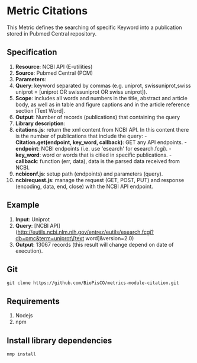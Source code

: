 # Metric Citations

This Metric defines the searching of specific Keyword into a publication stored in Pubmed Central repository.

## Specification

1. **Resource**: NCBI API (E-utilities)
2. **Source**:  Pubmed Central (PCM)
3. **Parameters**:
  1. **Query**: keyword separated by commas (e.g. uniprot, swissuniprot,swiss uniprot = [uniprot OR swissuniprot OR swiss uniprot]).
  2. **Scope**: includes all words and numbers in the title, abstract and article body, as well as in table and figure captions and in the article reference section [Text Word]. 
  3. **Output**: Number of records (publications) that containing the query 
4. **Library description**: 
  1. **citations.js**: return the xml content from NCBI API. In this content there is the number of publications that include the query:
    - **Citation.get(endpoint, key_word, callback)**: GET any API endpoints.
    - **endpoint**: NCBI endpoints (i.e. use 'esearch' for esearch.fcgi).
    - **key_word**: word or words that is citied in specific publications.
    - **callback**: function (err, data),  data is the parsed data received from NCBI.
  2. **ncbiconf.js**: setup path (endpoints) and parameters (query).
  3. **ncbirequest.js**:  manage the request (GET, POST, PUT) and response (encoding, data, end, close) with the NCBI API endpoint.

## Example
1. **Input**: Uniprot
2. **Query**: [NCBI API](http://eutils.ncbi.nlm.nih.gov/entrez/eutils/esearch.fcgi?db=pmc&term=uniprot\[text word\]&version=2.0)
3. **Output**: 13067 records (this result will change depend on date of execution).

## Git

```git clone https://github.com/BioPisCO/metrics-module-citation.git```

## Requirements

  1. Nodejs
  2. npm

## Install library dependencies
  ```nmp install```
